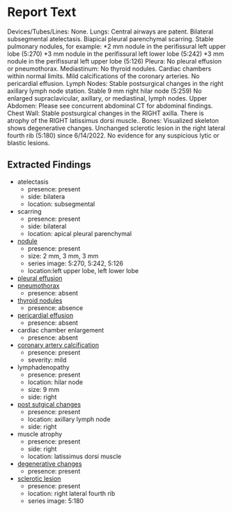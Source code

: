 # Report Text

Devices/Tubes/Lines: None.
Lungs: Central airways are patent. Bilateral subsegmental atelectasis. Biapical pleural parenchymal scarring.
Stable pulmonary nodules, for example:
*2 mm nodule in the perifissural left upper lobe (5:270)
*3 mm nodule in the perifissural left lower lobe (5:242)
*3 mm nodule in the perifissural left upper lobe (5:126)
Pleura: No pleural effusion or pneumothorax.
Mediastinum: No thyroid nodules. Cardiac chambers within normal limits. Mild calcifications of the coronary arteries. No pericardial effusion.
Lymph Nodes: Stable postsurgical changes in the right axillary lymph node station. Stable 9 mm right hilar node (5:259) No enlarged supraclavicular, axillary, or mediastinal, lymph nodes.
Upper Abdomen: Please see concurrent abdominal CT for abdominal findings.
Chest Wall: Stable postsurgical changes in the RIGHT axilla. There is atrophy of the RIGHT latissimus dorsi muscle..
Bones: Visualized skeleton shows degenerative changes. Unchanged sclerotic lesion in the right lateral fourth rib (5:180) since 6/14/2022. No evidence for any suspicious lytic or blastic lesions.

## Extracted Findings

- atelectasis
  - presence: present
  - side: bilatera
  - location: subsegmental
- scarring
  - presence: present
  - side: bilateral
  - location: apical pleural parenchymal
- [nodule](../../definitions/hood/pulmonary-nodule.md)
  - presence: present
  - size: 2 mm, 3 mm, 3 mm
  - series image: 5:270, 5:242, 5:126
  - location:left upper lobe, left lower lobe
- [pleural effusion](../../definitions/hood/pleural-effusion.md)
- [pneumothorax](../../definitions/hood/pneumothorax.md)
  - presence: absent
- [thyroid nodules](../../definitions/hood/thyroid-nodule.md)
  - presence: absence
- [pericardial effusion](../../definitions/hood/pericardial-effusion.md)
  - presence: absent
- cardiac chamber enlargement
  - presence: absent
- [coronary artery calcification](../../definitions/nuance/coronary_artery_calcification.json)
  - presence: present
  - severity: mild
- lymphadenopathy
  - presence: present
  - location: hilar node
  - size: 9 mm
  - side: right
- [post sutgical changes](../../definitions/hood/axillary-nodal-dissection.md)
  - presence: present
  - location: axillary lymph node
  - side: right
- muscle atrophy
  - presence: present
  - side: right
  - location: latissimus dorsi muscle
- [degenerative changes](../../definitions/nuance/thoracic_spine_degenerative_changes.json)
  - presence: present
- [sclerotic lesion](../../definitions/locations/bone_lesions_locations.txt)
  - presence: present
  - location: right lateral fourth rib
  - series image: 5:180
